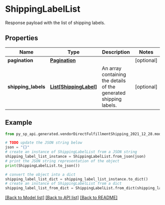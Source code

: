 # ShippingLabelList

Response payload with the list of shipping labels.

## Properties

Name | Type | Description | Notes
------------ | ------------- | ------------- | -------------
**pagination** | [**Pagination**](Pagination.md) |  | [optional] 
**shipping_labels** | [**List[ShippingLabel]**](ShippingLabel.md) | An array containing the details of the generated shipping labels. | [optional] 

## Example

```python
from py_sp_api.generated.vendorDirectFulfillmentShipping_2021_12_28.models.shipping_label_list import ShippingLabelList

# TODO update the JSON string below
json = "{}"
# create an instance of ShippingLabelList from a JSON string
shipping_label_list_instance = ShippingLabelList.from_json(json)
# print the JSON string representation of the object
print(ShippingLabelList.to_json())

# convert the object into a dict
shipping_label_list_dict = shipping_label_list_instance.to_dict()
# create an instance of ShippingLabelList from a dict
shipping_label_list_from_dict = ShippingLabelList.from_dict(shipping_label_list_dict)
```
[[Back to Model list]](../README.md#documentation-for-models) [[Back to API list]](../README.md#documentation-for-api-endpoints) [[Back to README]](../README.md)


